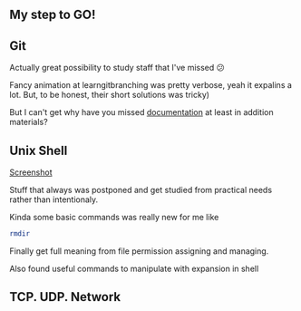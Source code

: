 ## My step to GO!

## Git

Actually great possibility to study staff that I've missed 😕

Fancy animation at learngitbranching was pretty verbose, yeah it expalins a lot. But, to be honest, their short solutions was tricky)

But I can't get why have you missed [documentation](https://git-scm.com/) at least in addition materials?

## Unix Shell

[Screenshot](./task_unix_shell/Q4.png "Module 4")

Stuff that always was postponed and get studied from practical needs rather than intentionaly.

Kinda some basic commands was really new for me like

```bash
rmdir
```

Finally get full meaning from file permission assigning and managing.

Also found useful commands to manipulate with expansion in shell


##

## TCP. UDP. Network
